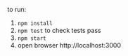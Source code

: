 to run:
1. `npm install`
2. `npm test` to check tests pass
3. `npm start`
4. open browser http://localhost:3000
